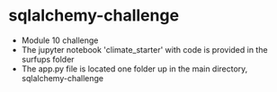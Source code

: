 # sqlalchemy-challenge
- Module 10 challenge
- The jupyter notebook 'climate_starter' with code is provided in the surfups folder
- The app.py file is located one folder up in the main directory, sqlalchemy-challenge
